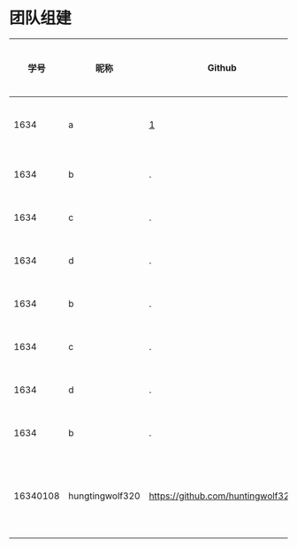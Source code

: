# 团队组建



|学号|昵称|Github|岗位角色|工作内容|
|--|--|--|--|--|
|1634|a|[1](https://github.com/)|项目经理|.|
|1634|b|.|工程师|.|
|1634|c|.|工程师|.|
|1634|d|.|工程师|.|
|1634|b|.|工程师|.|
|1634|c|.|工程师|.|
|1634|d|.|工程师|.|
|1634|b|.|工程师|.|
|16340108|hungtingwolf320|https://github.com/huntingwolf320|后端工程师|设计API、实现API、测试功能|